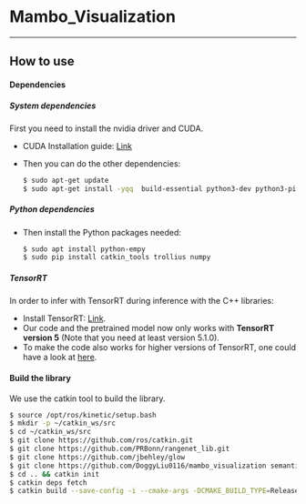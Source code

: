 # Mambo_Visualization

---
## How to use

#### Dependencies

##### System dependencies
First you need to install the nvidia driver and CUDA.

- CUDA Installation guide: [Link](https://docs.nvidia.com/cuda/cuda-installation-guide-linux/index.html)

- Then you can do the other dependencies:

  ```sh
  $ sudo apt-get update 
  $ sudo apt-get install -yqq  build-essential python3-dev python3-pip apt-utils git cmake libboost-all-dev libyaml-cpp-dev libopencv-dev
  ```
  
##### Python dependencies

- Then install the Python packages needed:

  ```sh
  $ sudo apt install python-empy
  $ sudo pip install catkin_tools trollius numpy
  ```
  
##### TensorRT

In order to infer with TensorRT during inference with the C++ libraries:

- Install TensorRT: [Link](https://developer.nvidia.com/tensorrt).
- Our code and the pretrained model now only works with **TensorRT version 5** (Note that you need at least version 5.1.0).
- To make the code also works for higher versions of TensorRT, one could have a look at [here](https://github.com/PRBonn/rangenet_lib/issues/9).

#### Build the library
We use the catkin tool to build the library.

  ```sh
  $ source /opt/ros/kinetic/setup.bash
  $ mkdir -p ~/catkin_ws/src
  $ cd ~/catkin_ws/src
  $ git clone https://github.com/ros/catkin.git 
  $ git clone https://github.com/PRBonn/rangenet_lib.git
  $ git clone https://github.com/jbehley/glow
  $ git clone https://github.com/DoggyLiu0116/mambo_visualization semantic_suma
  $ cd .. && catkin init
  $ catkin deps fetch
  $ catkin build --save-config -i --cmake-args -DCMAKE_BUILD_TYPE=Release -DOPENGL_VERSION=430 -DENABLE_NVIDIA_EXT=YES

  ```

